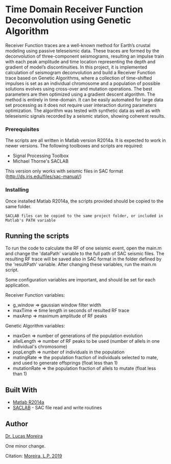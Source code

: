 # Time Domain Receiver Function Deconvolution using Genetic Algorithm

Receiver Function traces are a well-known method for Earth’s crustal modeling using passive teleseismic data. These traces are formed by the deconvolution of three-component seismograms, resulting an impulse train with each peak amplitude and time location representing the depth and gradient of model’s discontinuities. In this project, it is implemented calculation of seismogram deconvolution and build a Receiver Function trace based on Genetic Algorithms, where a collection of time-shifted impulses is set as an individual chromosome and a population of possible solutions evolves using cross-over and mutation operations. The best parameters are then optimized using a gradient descent algorithm. The method is entirely in time-domain. It can be easily automated for large data set processing as it does not require user interaction during parameters optimization. The algorithm was tested with synthetic data as well as with teleseismic signals recorded by a seismic station, showing coherent results.

### Prerequisites

The scripts are all written in Matlab version R2014a. It is expected to work in newer versions. The following toolboxes and scripts are required:

- Signal Processing Toolbox
- Michael Thorne's SACLAB

This version only works with seismic files in SAC format (http://ds.iris.edu/files/sac-manual/)

### Installing

Once installed Matlab R2014a, the scripts provided should be copied to the same folder.

```
SACLAB files can be copied to the same project folder, or included in Matlab's PATH variable
```

## Running the scripts

To run the code to calculate the RF of one seismic event, open the main.m and change the 'dataPath' variable to the full path of SAC seismic files. The resulting RF trace will be saved also in SAC format in the folder defined by the 'resultPath' variable. After changing these variables, run the main.m script.

Some configuration variables are important, and should be set for each application.

Receiver Function variables:
- g_window => gaussian window filter width
- maxTime => time length in seconds of resulted RF trace
- maxAmp => maximum amplitude of RF peaks

Genetic Algorithm variables:
- maxGen => number of generations of the population evolution
- allelLength => number of RF peaks to be used (number of allels in one individual's chromosome)
- popLength => number of individuals in the population
- matingRate => the population fraction of individuals selected to mate, and used to generate offsprings (float less than 1)
- mutationRate => the population fraction of allels to mutate (float less than 1)

## Built With

* [Matlab R2014a](https://www.mathworks.com/products/matlab.html)
* [SACLAB](http://home.chpc.utah.edu/~thorne/software.html) - SAC file read and write routines

## Author

[Dr. Lucas Moreira](mailto:lucas.paes.moreira@gmail.com)

One minor change.

Citation: [Moreira, L.P. 2019](https://doi.org/10.1109/LGRS.2019.2947136)
